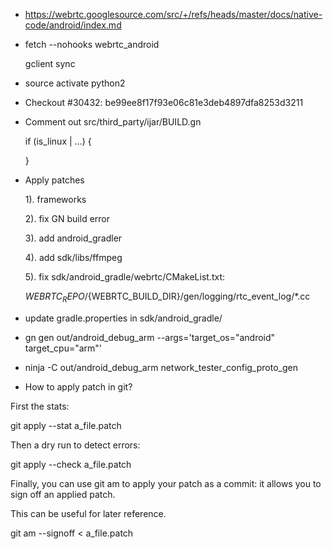 * https://webrtc.googlesource.com/src/+/refs/heads/master/docs/native-code/android/index.md 

* fetch --nohooks webrtc_android

   gclient sync

* source activate python2

* Checkout #30432:  be99ee8f17f93e06c81e3deb4897dfa8253d3211

* Comment out src/third_party/ijar/BUILD.gn
  
	 if (is_linux | …) {
	
  }
  

* Apply patches

   1). frameworks
   
   2). fix GN build error
   
   3). add android_gradler
   
   4). add sdk/libs/ffmpeg
   
   5). fix sdk/android_gradle/webrtc/CMakeList.txt:    
   
   ${WEBRTC_REPO}/${WEBRTC_BUILD_DIR}/gen/logging/rtc_event_log/*.cc


* update gradle.properties in sdk/android_gradle/ 

* gn gen out/android_debug_arm --args='target_os="android" target_cpu="arm"' 

* ninja -C out/android_debug_arm network_tester_config_proto_gen 


* How to apply patch in git?

First the stats:

git apply --stat a_file.patch

Then a dry run to detect errors:

git apply --check a_file.patch

Finally, you can use git am to apply your patch as a commit: it allows you to sign off an applied patch.

This can be useful for later reference.

git am --signoff < a_file.patch 
